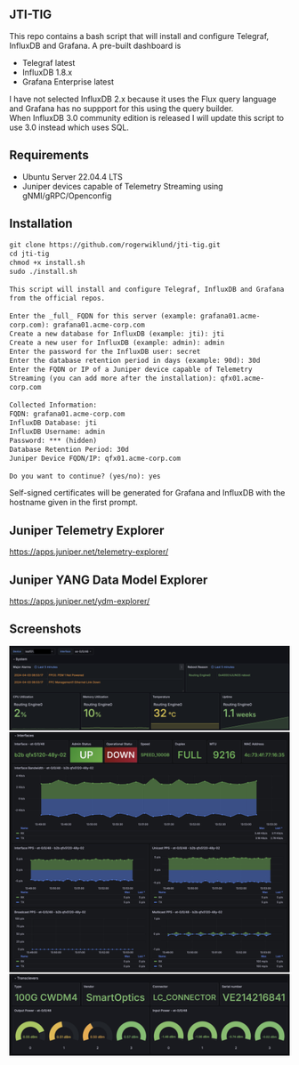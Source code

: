 ## JTI-TIG
This repo contains a bash script that will install and configure Telegraf, InfluxDB and Grafana. A pre-built dashboard is

- Telegraf latest
- InfluxDB 1.8.x
- Grafana Enterprise latest

I have not selected InfluxDB 2.x because it uses the Flux query language and Grafana has no suppport for this using the query builder.  
When InfluxDB 3.0 community edition is released I will update this script to use 3.0 instead which uses SQL.

## Requirements
- Ubuntu Server 22.04.4 LTS
- Juniper devices capable of Telemetry Streaming using gNMI/gRPC/Openconfig

## Installation
```
git clone https://github.com/rogerwiklund/jti-tig.git
cd jti-tig
chmod +x install.sh
sudo ./install.sh

This script will install and configure Telegraf, InfluxDB and Grafana from the official repos.

Enter the _full_ FQDN for this server (example: grafana01.acme-corp.com): grafana01.acme-corp.com
Create a new database for InfluxDB (example: jti): jti
Create a new user for InfluxDB (example: admin): admin
Enter the password for the InfluxDB user: secret
Enter the database retention period in days (example: 90d): 30d
Enter the FQDN or IP of a Juniper device capable of Telemetry Streaming (you can add more after the installation): qfx01.acme-corp.com

Collected Information:
FQDN: grafana01.acme-corp.com
InfluxDB Database: jti
InfluxDB Username: admin
Password: *** (hidden)
Database Retention Period: 30d
Juniper Device FQDN/IP: qfx01.acme-corp.com

Do you want to continue? (yes/no): yes
```

Self-signed certificates will be generated for Grafana and InfluxDB with the hostname given in the first prompt.

## Juniper Telemetry Explorer
https://apps.juniper.net/telemetry-explorer/

## Juniper YANG Data Model Explorer
https://apps.juniper.net/ydm-explorer/

## Screenshots
![Image Alt text](/screenshots/screenshot1.png)
![Image Alt text](/screenshots/screenshot2.png)
![Image Alt text](/screenshots/screenshot3.png)
